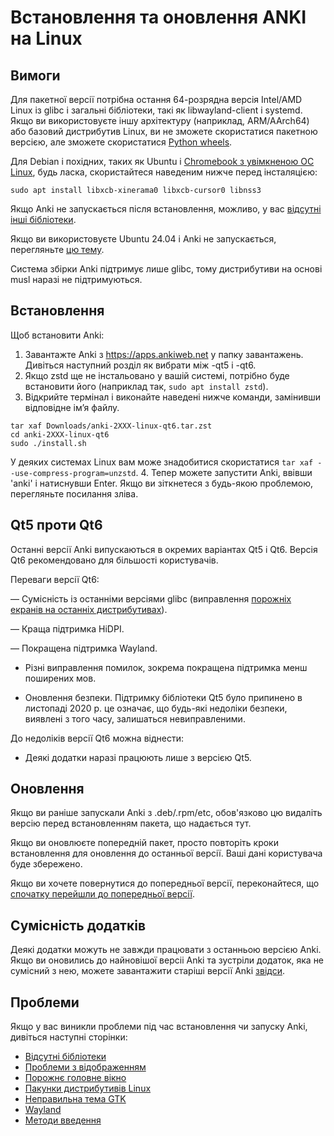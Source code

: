 # Встановлення та оновлення ANKI на Linux

<!-- toc -->

## Вимоги

Для пакетної версії потрібна остання 64-розрядна версія Intel/AMD Linux із glibc і загальні бібліотеки, такі як libwayland-client і systemd. Якщо ви використовуєте іншу архітектуру (наприклад, ARM/AArch64) або базовий дистрибутив Linux, ви не зможете скористатися пакетною версією, але зможете скористатися [Python wheels](https://betas.ankiweb.net/#via-pypipip).

Для Debian і похідних, таких як Ubuntu і [Chromebook з увімкненою ОС Linux](https://support.google.com/chromebook/answer/9145439?), будь ласка, скористайтеся наведеним нижче перед інсталяцією:

```shell
sudo apt install libxcb-xinerama0 libxcb-cursor0 libnss3
```

Якщо Anki не запускається після встановлення, можливо, у вас [відсутні інші бібліотеки](./missing-libraries.md).

Якщо ви використовуєте Ubuntu 24.04 і Anki не запускається, перегляньте [цю тему](https://forums.ankiweb.net/t/issues-running-on-ubuntu-24-04/40974).

Система збірки Anki підтримує лише glibc, тому дистрибутиви на основі musl наразі не підтримуються.

## Встановлення

Щоб встановити Anki:

1. Завантажте Anki з <https://apps.ankiweb.net> у папку завантажень. Дивіться наступний розділ як вибрати між -qt5 і -qt6.
2. Якщо zstd ще не інстальовано у вашій системі, потрібно буде встановити його (наприклад так, `sudo apt install zstd`).
3. Відкрийте термінал і виконайте наведені нижче команди, замінивши відповідне ім’я файлу.

```shell
tar xaf Downloads/anki-2XXX-linux-qt6.tar.zst
cd anki-2XXX-linux-qt6
sudo ./install.sh
```

У деяких системах Linux вам може знадобитися скористатися `tar xaf --use-compress-program=unzstd`.
4. Тепер можете запустити Anki, ввівши 'anki' і натиснувши Enter. Якщо ви зіткнетеся з будь-якою проблемою, перегляньте посилання зліва.

## Qt5 проти Qt6

Останні версії Anki випускаються в окремих варіантах Qt5 і Qt6. Версія Qt6 рекомендовано для більшості користувачів.

Переваги версії Qt6:

— Сумісність із останніми версіями glibc (виправлення [порожніх екранів на останніх дистрибутивах](./blank-window.md)).

— Краща підтримка HiDPI.

— Покращена підтримка Wayland.

- Різні виправлення помилок, зокрема покращена підтримка менш поширених мов.

- Оновлення безпеки. Підтримку бібліотеки Qt5 було припинено в листопаді 2020 р.
  це означає, що будь-які недоліки безпеки, виявлені з того часу, залишаться невиправленими.

До недоліків версії Qt6 можна віднести:

- Деякі додатки наразі працюють лише з версією Qt5.

## Оновлення

Якщо ви раніше запускали Anki з .deb/.rpm/etc, обов'язково цю видаліть версію перед встановленням пакета,
що надається тут.

Якщо ви оновлюєте попередній пакет, просто повторіть
кроки встановлення для оновлення до останньої версії. Ваші дані користувача
буде збережено.

Якщо ви хочете повернутися до попередньої версії, переконайтеся, що
[спочатку перейшли до попередньої версії](http://changes.ankiweb.net).

## Сумісність додатків

Деякі додатки можуть не завжди працювати з останньою версією Anki. Якщо ви оновились
до найновішої версіі Anki та зустріли додаток, яка не сумісний з нею,
можете завантажити старіші версії Anki [звідси](https://github.com/ankitects/anki/releases).

## Проблеми

Якщо у вас виникли проблеми під час встановлення чи запуску Anki, дивіться
наступні сторінки:

- [Відсутні бібліотеки](missing-libraries.md)
- [Проблеми з відображенням](display-issues.md)
- [Порожнє головне вікно](blank-window.md)
- [Пакунки дистрибутивів Linux](distro-packages.md)
- [Неправильна тема GTK](gtk-theme.md)
- [Wayland](wayland.md)
- [Методи введення](input-methods.md)
